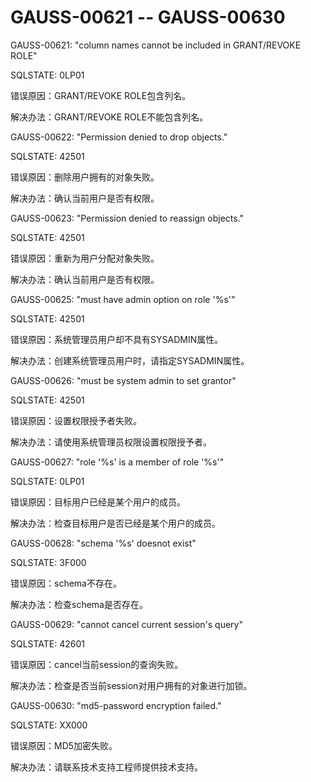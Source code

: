 # GAUSS-00621 -- GAUSS-00630

GAUSS-00621: "column names cannot be included in GRANT/REVOKE ROLE"

SQLSTATE: 0LP01

错误原因：GRANT/REVOKE ROLE包含列名。

解决办法：GRANT/REVOKE ROLE不能包含列名。

GAUSS-00622: "Permission denied to drop objects."

SQLSTATE: 42501

错误原因：删除用户拥有的对象失败。

解决办法：确认当前用户是否有权限。

GAUSS-00623: "Permission denied to reassign objects."

SQLSTATE: 42501

错误原因：重新为用户分配对象失败。

解决办法：确认当前用户是否有权限。

GAUSS-00625: "must have admin option on role '%s'"

SQLSTATE: 42501

错误原因：系统管理员用户却不具有SYSADMIN属性。

解决办法：创建系统管理员用户时，请指定SYSADMIN属性。

GAUSS-00626: "must be system admin to set grantor"

SQLSTATE: 42501

错误原因：设置权限授予者失败。

解决办法：请使用系统管理员权限设置权限授予者。

GAUSS-00627: "role '%s' is a member of role '%s'"

SQLSTATE: 0LP01

错误原因：目标用户已经是某个用户的成员。

解决办法：检查目标用户是否已经是某个用户的成员。

GAUSS-00628: "schema '%s' doesnot exist"

SQLSTATE: 3F000

错误原因：schema不存在。

解决办法：检查schema是否存在。

GAUSS-00629: "cannot cancel current session's query"

SQLSTATE: 42601

错误原因：cancel当前session的查询失败。

解决办法：检查是否当前session对用户拥有的对象进行加锁。

GAUSS-00630: "md5-password encryption failed."

SQLSTATE: XX000

错误原因：MD5加密失败。

解决办法：请联系技术支持工程师提供技术支持。
